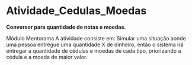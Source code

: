 # Atividade_Cedulas_Moedas
 <b> Conversor para quantidade de notas e moedas. </b>

Módulo Mentorama A atividade consiste em: Simular uma situação aonde uma pessoa entregue uma quantidade X de dinheiro, então o sistema irá entregar a quantidade de cédulas e moedas de cada tipo, priorizando a cédula e a moeda de maior valor.